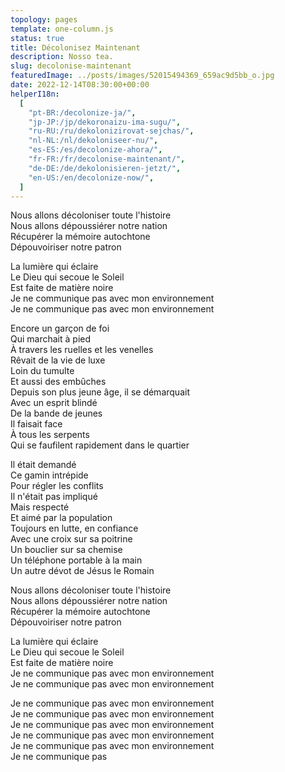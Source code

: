 ```yaml
---
topology: pages
template: one-column.js
status: true
title: Décolonisez Maintenant
description: Nosso tea.
slug: decolonise-maintenant
featuredImage: ../posts/images/52015494369_659ac9d5bb_o.jpg
date: 2022-12-14T08:30:00+00:00
helperI18n:
  [
    "pt-BR:/decolonize-ja/",
    "jp-JP:/jp/dekoronaizu-ima-sugu/",
    "ru-RU:/ru/dekolonizirovat-sejchas/",
    "nl-NL:/nl/dekoloniseer-nu/",
    "es-ES:/es/decolonize-ahora/",
    "fr-FR:/fr/decolonise-maintenant/",
    "de-DE:/de/dekolonisieren-jetzt/",
    "en-US:/en/decolonize-now/",
  ]
---
```


Nous allons décoloniser toute l'histoire <br />
Nous allons dépoussiérer notre nation <br />
Récupérer la mémoire autochtone <br />
Dépouvoiriser notre patron

La lumière qui éclaire <br />
Le Dieu qui secoue le Soleil <br />
Est faite de matière noire <br />
Je ne communique pas avec mon environnement <br />
Je ne communique pas avec mon environnement

Encore un garçon de foi <br />
Qui marchait à pied <br />
À travers les ruelles et les venelles <br />
Rêvait de la vie de luxe <br />
Loin du tumulte <br />
Et aussi des embûches <br />
Depuis son plus jeune âge, il se démarquait <br />
Avec un esprit blindé <br />
De la bande de jeunes <br />
Il faisait face <br />
À tous les serpents <br />
Qui se faufilent rapidement dans le quartier

Il était demandé <br />
Ce gamin intrépide <br />
Pour régler les conflits <br />
Il n'était pas impliqué <br />
Mais respecté <br />
Et aimé par la population <br />
Toujours en lutte, en confiance <br />
Avec une croix sur sa poitrine <br />
Un bouclier sur sa chemise <br />
Un téléphone portable à la main <br />
Un autre dévot de Jésus le Romain

Nous allons décoloniser toute l'histoire <br />
Nous allons dépoussiérer notre nation <br />
Récupérer la mémoire autochtone <br />
Dépouvoiriser notre patron

La lumière qui éclaire <br />
Le Dieu qui secoue le Soleil <br />
Est faite de matière noire <br />
Je ne communique pas avec mon environnement <br />
Je ne communique pas avec mon environnement

Je ne communique pas avec mon environnement <br />
Je ne communique pas avec mon environnement <br />
Je ne communique pas avec mon environnement <br />
Je ne communique pas avec mon environnement <br />
Je ne communique pas avec mon environnement <br />
Je ne communique pas
